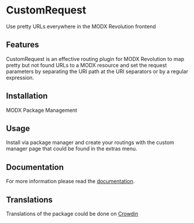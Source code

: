 # CustomRequest

Use pretty URLs everywhere in the MODX Revolution frontend

## Features

CustomRequest is an effective routing plugin for MODX Revolution to map pretty 
but not found URLs to a MODX resource and set the request parameters by 
separating the URI path at the URI separators or by a regular expression.

## Installation

MODX Package Management

## Usage

Install via package manager and create your routings with the custom manager
page that could be found in the extras menu.

## Documentation

For more information please read the [documentation](https://jako.github.io/CustomRequest/).

## Translations

Translations of the package could be done on [Crowdin](https://crowdin.com/project/modx-customrequest)
